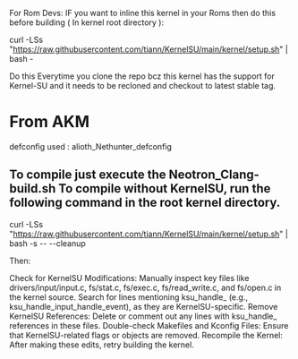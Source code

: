 For Rom Devs: IF you want to inline this kernel in your Roms then do this before building ( In kernel root directory ):

curl -LSs "https://raw.githubusercontent.com/tiann/KernelSU/main/kernel/setup.sh" | bash -

Do this Everytime you clone the repo bcz this kernel has the support for Kernel-SU and it needs to be recloned and checkout to latest stable tag.

From AKM
===============================
 defconfig used : alioth_Nethunter_defconfig

 To compile just execute the Neotron_Clang-build.sh
 To compile without KernelSU, run the following command in the root kernel directory.
 ----------------------------------------
 curl -LSs "https://raw.githubusercontent.com/tiann/KernelSU/main/kernel/setup.sh" | bash -s -- --cleanup

 Then:

 Check for KernelSU Modifications: Manually inspect key files like drivers/input/input.c, fs/stat.c, fs/exec.c, fs/read_write.c, and fs/open.c in the kernel source.
 Search for lines mentioning ksu_handle_ (e.g., ksu_handle_input_handle_event), as they are KernelSU-specific.
 Remove KernelSU References: Delete or comment out any lines with ksu_handle_ references in these files.
 Double-check Makefiles and Kconfig Files: Ensure that KernelSU-related flags or objects are removed.
 Recompile the Kernel: After making these edits, retry building the kernel.